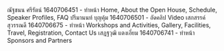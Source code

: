 ณัฐชนน ศรีรัตน์ 1640706451 - ทำหน้า Home, About the Open House, Schedule, Speaker Profiles, FAQ
ปรีมานนท์ บุญคุ้ม 1640706501 - อัดคลิป Video
เสกสรรค์ สุวรรณดี 1640706675 - ทำหน้า Workshops and Activities, Gallery, Facilities, Travel, Registration, Contact Us
เสฏฐวุฒิ แตงเอี่ยม 1640706741 - ทำหน้า Sponsors and Partners